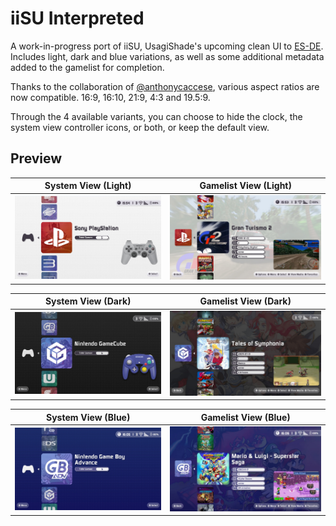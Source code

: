# iiSU Interpreted
A work-in-progress port of iiSU, UsagiShade's upcoming clean UI to [ES-DE](https://es-de.org/). Includes light, dark and blue variations, as well as some additional metadata added to the gamelist for completion.

Thanks to the collaboration of [@anthonycaccese](https://github.com/anthonycaccese), various aspect ratios are now compatible. 16:9, 16:10, 21:9, 4:3 and 19.5:9.

Through the 4 available variants, you can choose to hide the clock, the system view controller icons, or both, or keep the default view.

## **Preview**
| System View (Light) | Gamelist View (Light) |
|----|----|
| ![](https://github.com/MrVictorFull57/iisu-interpreted-es-de/blob/d905f6b55515c65e4138ea68f51f33fa692b8726/.screenshots/light-system.jpg) | ![](https://github.com/MrVictorFull57/iisu-interpreted-es-de/blob/d905f6b55515c65e4138ea68f51f33fa692b8726/.screenshots/light-gamelist.jpg) |

| System View (Dark) | Gamelist View (Dark) |
|----|----|
| ![](https://github.com/MrVictorFull57/iisu-interpreted-es-de/blob/d905f6b55515c65e4138ea68f51f33fa692b8726/.screenshots/dark-system.jpg) | ![](https://github.com/MrVictorFull57/iisu-interpreted-es-de/blob/d905f6b55515c65e4138ea68f51f33fa692b8726/.screenshots/dark-gamelist.jpg) |

| System View (Blue) | Gamelist View (Blue) |
|----|----|
| ![](https://github.com/MrVictorFull57/iisu-interpreted-es-de/blob/d905f6b55515c65e4138ea68f51f33fa692b8726/.screenshots/blue-system.jpg) | ![](https://github.com/MrVictorFull57/iisu-interpreted-es-de/blob/d905f6b55515c65e4138ea68f51f33fa692b8726/.screenshots/blue-gamelist.jpg) |
